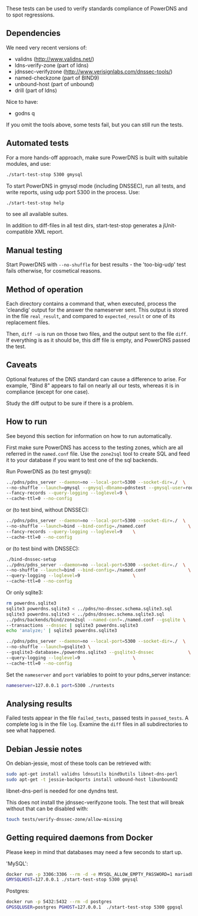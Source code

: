 These tests can be used to verify standards compliance of PowerDNS and to
spot regressions.

Dependencies
------------
We need very recent versions of:

 * validns (http://www.validns.net/)
 * ldns-verify-zone (part of ldns)
 * jdnssec-verifyzone (http://www.verisignlabs.com/dnssec-tools/)
 * named-checkzone (part of BIND9)
 * unbound-host (part of unbound)
 * drill (part of ldns)

Nice to have:
 * godns q

If you omit the tools above, some tests fail, but you can still run the
tests. 



Automated tests
---------------

For a more hands-off approach, make sure PowerDNS is built with suitable
modules, and use:

```sh
./start-test-stop 5300 gmysql
```

To start PowerDNS in gmysql mode (including DNSSEC), run all tests, and
write reports, using udp port 5300 in the process. Use:

```sh
./start-test-stop help
```

to see all available suites.

In addition to diff-files in all test dirs, start-test-stop generates a jUnit-
compatible XML report.

Manual testing
--------------

Start PowerDNS with `--no-shuffle` for best results - the 'too-big-udp' test
fails otherwise, for cosmetical reasons.

Method of operation
-------------------

Each directory contains a command that, when executed, process the 'cleandig'
output for the answer the nameserver sent. This output is stored in the file
`real_result`, and compared to `expected_result` or one of its replacement
files.

Then, `diff -u` is run on those two files, and the output sent to the file
`diff`. If everything is as it should be, this diff file is empty, and
PowerDNS passed the test.

Caveats
-------

Optional features of the DNS standard can cause a difference to arise. For
example, "Bind 8" appears to fail on nearly all our tests, whereas it is in
compliance (except for one case).

Study the diff output to be sure if there is a problem.

How to run
----------

See beyond this section for information on how to run automatically.

First make sure PowerDNS has access to the testing zones, which are all
referred in the `named.conf` file. Use the `zone2sql` tool to create SQL and
feed it to your database if you want to test one of the sql backends.

Run PowerDNS as (to test gmysql):

```sh
../pdns/pdns_server --daemon=no --local-port=5300 --socket-dir=./  \
--no-shuffle --launch=gmysql --gmysql-dbname=pdnstest --gmysql-user=root \
--fancy-records --query-logging --loglevel=9 \
--cache-ttl=0 --no-config
```

or (to test bind, without DNSSEC):
```sh
../pdns/pdns_server --daemon=no --local-port=5300 --socket-dir=./  \
--no-shuffle --launch=bind --bind-config=./named.conf                \
--fancy-records --query-logging --loglevel=9    \
--cache-ttl=0 --no-config
```

or (to test bind with DNSSEC):

```sh
./bind-dnssec-setup
../pdns/pdns_server --daemon=no --local-port=5300 --socket-dir=./  \
--no-shuffle --launch=bind --bind-config=./named.conf                \
--query-logging --loglevel=9                    \
--cache-ttl=0 --no-config
```

Or only sqlite3:
```sh
rm powerdns.sqlite3
sqlite3 powerdns.sqlite3 < ../pdns/no-dnssec.schema.sqlite3.sql
sqlite3 powerdns.sqlite3 < ../pdns/dnssec.schema.sqlite3.sql
../pdns/backends/bind/zone2sql --named-conf=./named.conf --gsqlite \
--transactions --dnssec | sqlite3 powerdns.sqlite3
echo 'analyze;' | sqlite3 powerdns.sqlite3

../pdns/pdns_server --daemon=no --local-port=5300 --socket-dir=./  \
--no-shuffle --launch=gsqlite3 \
--gsqlite3-database=./powerdns.sqlite3 --gsqlite3-dnssec             \
--query-logging --loglevel=9                    \
--cache-ttl=0 --no-config
```

Set the `nameserver` and `port` variables to point to your pdns\_server
instance:

```sh
nameserver=127.0.0.1 port=5300 ./runtests
```


Analysing results
-----------------

Failed tests appear in the file `failed_tests`, passed tests in
`passed_tests`. A complete log is in the file `log`. Examine the `diff`
files in all subdirectories to see what happened.


Debian Jessie notes
-------------------
On debian-jessie, most of these tools can be retrieved with:
```sh
sudo apt-get install validns ldnsutils bind9utils libnet-dns-perl
sudo apt-get -t jessie-backports install unbound-host libunbound2
```

libnet-dns-perl is needed for one dyndns test.

This does not install the jdnssec-verifyzone tools. The test that will break without that can be disabled with:
```sh
touch tests/verify-dnssec-zone/allow-missing
```

Getting required daemons from Docker
------------------------------------

Please keep in mind that databases may need a few seconds to start up.

'MySQL':
```sh
docker run -p 3306:3306 --rm -d -e MYSQL_ALLOW_EMPTY_PASSWORD=1 mariadb
GMYSQLHOST=127.0.0.1 ./start-test-stop 5300 gmysql
```

Postgres:
```sh
docker run -p 5432:5432 --rm -d postgres
GPGSQLUSER=postgres PGHOST=127.0.0.1  ./start-test-stop 5300 gpgsql
```
